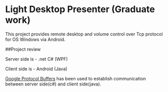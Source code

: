 Light Desktop Presenter (Graduate work)
=====================

This project provides remote desktop and volume control over Tcp protocol for OS Windows via Android.

##Project review

Server side is - .net C# (WPF)

Client side is - Android (Java)

[Google Protocol Buffers](https://developers.google.com/protocol-buffers/?hl=en) has been used to establish communication between server side(c#) and client side(java).


